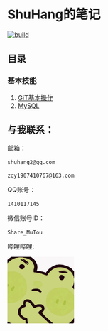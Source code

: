 # ShuHang的笔记
[![build](https://github.com/Anduin2017/HowToCook/actions/workflows/build.yml/badge.svg)](https://github.com/ShuHang2/ShuHang2.github.io)


## 目录
### 基本技能
1. [GiT基本操作](/Git/GIT.MD)
2. [MySQL](/MySQL/MySQL.MD)

## 与我联系：

邮箱：

```
shuhang2@qq.com
```

```
zqy1907410767@163.com
```

QQ账号：
```
1410117145
```

微信账号ID：
```
Share_MuTou
```



哔哩哔哩:

<a href="https://space.bilibili.com/85119525?spm_id_from=333.1007.0.0">
<img src="./att/../Git/img/pp.jpeg" alt="BiliBili" width="150" height=auto>
</a>